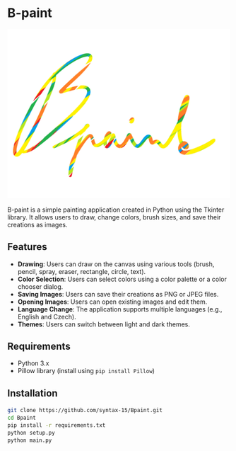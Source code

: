 # B-paint

![Logo](logo.png)

B-paint is a simple painting application created in Python using the Tkinter library. It allows users to draw, change colors, brush sizes, and save their creations as images.

## Features

- **Drawing**: Users can draw on the canvas using various tools (brush, pencil, spray, eraser, rectangle, circle, text).
- **Color Selection**: Users can select colors using a color palette or a color chooser dialog.
- **Saving Images**: Users can save their creations as PNG or JPEG files.
- **Opening Images**: Users can open existing images and edit them.
- **Language Change**: The application supports multiple languages (e.g., English and Czech).
- **Themes**: Users can switch between light and dark themes.

## Requirements

- Python 3.x
- Pillow library (install using `pip install Pillow`)

## Installation
   ```bash
   git clone https://github.com/syntax-15/Bpaint.git
   cd Bpaint
   pip install -r requirements.txt
   python setup.py
   python main.py
